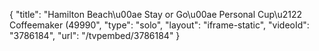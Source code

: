 {
    "title": "Hamilton Beach\u00ae Stay or Go\u00ae Personal Cup\u2122 Coffeemaker (49990",
    "type": "solo",
    "layout": "iframe-static",
    "videoId": "3786184",
    "url": "\/tvpembed\/3786184"
}